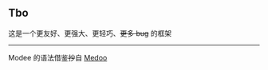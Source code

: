 ## Tbo

这是一个更友好、更强大、更轻巧、<del>更多 bug</del> 的框架

---

Modee 的语法借鉴<del>抄</del>自 [Medoo](https://github.com/catfan/Medoo)
